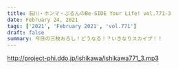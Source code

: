 ```yaml
---
title: 石川・ホンマ・ぶるんのBe-SIDE Your Life! vol.771-3
date: February 24, 2021
tags: ['2021', 'February 2021', 'vol.771']
draft: false
summary: 今日の三枚おろし！どうなる！？いきなりスカイプ！！
---
```


http://project-phi.ddo.jp/ishikawa/ishikawa771_3.mp3